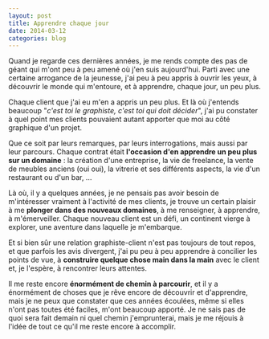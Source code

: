 ```yaml
---
layout: post
title: Apprendre chaque jour
date: 2014-03-12
categories: blog
---
```

Quand je regarde ces dernières années, je me rends compte des pas de géant qui m'ont peu à peu amené où j'en suis aujourd'hui. Parti avec une certaine arrogance de la jeunesse, j'ai peu à peu appris à ouvrir les yeux, à découvrir le monde qui m'entoure, et à apprendre, chaque jour, un peu plus.

Chaque client que j'ai eu m'en a appris un peu plus. Et là où j'entends beaucoup "*c'est toi le graphiste, c'est toi qui doit décider*", j'ai pu constater à quel point mes clients pouvaient autant apporter que moi au côté graphique d'un projet.

Que ce soit par leurs remarques, par leurs interrogations, mais aussi par leur parcours. Chaque contrat était **l'occasion d'en apprendre un peu plus sur un domaine** : la création d'une entreprise, la vie de freelance, la vente de meubles anciens (oui oui), la vitrerie et ses différents aspects, la vie d'un restaurant ou d'un bar, ...

Là où, il y a quelques années, je ne pensais pas avoir besoin de m'intéresser vraiment à l'activité de mes clients, je trouve un certain plaisir à me **plonger dans des nouveaux domaines**, à me renseigner, à apprendre, à m'émerveiller. Chaque nouveau client est un défi, un continent vierge à explorer, une aventure dans laquelle je m'embarque.

Et si bien sûr une relation graphiste-client n'est pas toujours de tout repos, et que parfois les avis divergent, j'ai pu peu à peu apprendre à concilier les points de vue, à **construire quelque chose main dans la main** avec le client et, je l'espère, à rencontrer leurs attentes.

Il me reste encore **énormément de chemin à parcourir**, et il y a énormément de choses que je rêve encore de découvrir et d'apprendre, mais je ne peux que constater que ces années écoulées, même si elles n'ont pas toutes été faciles, m'ont beaucoup apporté. Je ne sais pas de quoi sera fait demain ni quel chemin j'emprunterai, mais je me réjouis à l'idée de tout ce qu'il me reste encore à accomplir.
